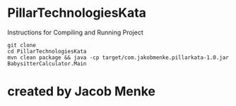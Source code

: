 # PillarTechnologiesKata


Instructions for Compiling and Running Project

```
git clone
cd PillarTechnologiesKata
mvn clean package && java -cp target/com.jakobmenke.pillarkata-1.0.jar BabysitterCalculator.Main
```




# created by Jacob Menke

